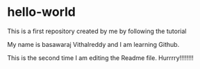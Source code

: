 # hello-world
This is a first repository created by me by following the tutorial

My name is basawaraj Vithalreddy and I am learning Github.

This is the second time I am editing the Readme file. Hurrrry!!!!!!!!
